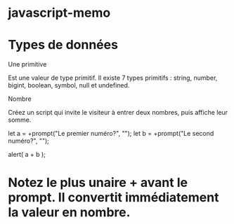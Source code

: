 # javascript-memo

# Types de données

Une primitive

Est une valeur de type primitif.
Il existe 7 types primitifs : string, number, bigint, boolean, symbol, null et undefined.

Nombre

Créez un script qui invite le visiteur à entrer deux nombres, puis affiche leur somme.

let a = +prompt("Le premier numéro?", "");
let b = +prompt("Le second numéro?", "");

alert( a + b );

# Notez le plus unaire + avant le prompt. Il convertit immédiatement la valeur en nombre.